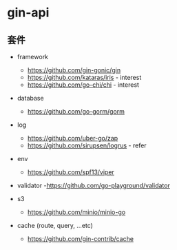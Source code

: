# gin-api

## 套件

- framework
    - https://github.com/gin-gonic/gin
    - https://github.com/kataras/iris - interest
    - https://github.com/go-chi/chi - interest

- database
    - https://github.com/go-gorm/gorm

- log
    - https://github.com/uber-go/zap
    - https://github.com/sirupsen/logrus - refer

- env
    - https://github.com/spf13/viper

- validator
    -https://github.com/go-playground/validator

- s3
    - https://github.com/minio/minio-go

- cache (route, query, ...etc)
    - https://github.com/gin-contrib/cache
